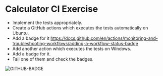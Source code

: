 # Calculator CI Exercise

- Implement the tests appropriately.
- Create a GitHub actions which executes the tests automatically on Ubuntu.
- Add a badge for it https://docs.github.com/en/actions/monitoring-and-troubleshooting-workflows/adding-a-workflow-status-badge
- Add another action which executes the tests on Windows.
- Add a badge for it.
- Fail one of them and check the badges.

![GITHUB-BADGE](https://github.com/CODERS-BAY/aufgabe-8-ci-felix368/blob/master/.github/workflows/ubuntu-run-tests.yml/badge.svg)